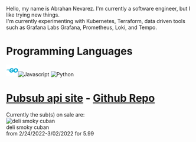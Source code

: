 Hello, my name is Abrahan Nevarez. I'm currently a software engineer, but I like trying new things.<br/>I'm currently experimenting with Kubernetes, Terraform, data driven tools such as Grafana Labs Grafana, Prometheus, Loki, and Tempo.<br/><h1>Programming Languages</h1> <div styles='display: inline-block'>![Golang](https://github.com/zenith110/zenith110/blob/main/golang_logo_icon_171073.png)![Javascript](https://github.com/zenith110/zenith110/blob/main/javascript-371774.ico) ![Python](https://github.com/zenith110/zenith110/blob/main/python-452091.ico)</div><h1>[Pubsub api site](https://www.pubsub-api.dev/) - [Github Repo](https://github.com/zenith110/pubsub_api)</h1>Currently the sub(s) on sale are: <br/>![deli smoky cuban](https://pubsub-images.s3.us-east-2.amazonaws.com/deli-smoky-cuban.jpg)<br/>deli smoky cuban<br/>from 2/24/2022-3/02/2022 for 5.99<br/>